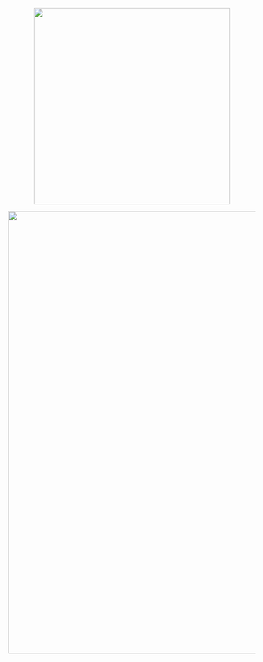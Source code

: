 <p align="center">
    <img width="400px" src="http://mixandjam.com/wp-content/uploads/2019/11/git.png">    
</p>

<p align="center">
<img width="900px" src="http://mixandjam.com/wp-content/uploads/2023/03/twitter_banner.png">
</p>
